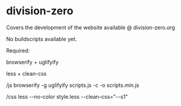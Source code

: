 # division-zero
Covers the development of the website available @ division-zero.org

No buildscripts available yet.

Required:

browserify + uglifyify

less + clean-css

/js browserify -g uglifyify scripts.js -c -o scripts.min.js

/css less --no-color style.less --clean-css="--s1" 
